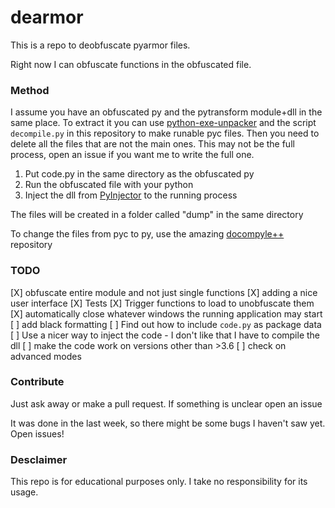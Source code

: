 # dearmor
This is a repo to deobfuscate pyarmor files.

Right now I can obfuscate functions in the obfuscated file.

### Method
I assume you have an obfuscated py and the pytransform module+dll in the same place. To extract it you can use [python-exe-unpacker](https://github.com/countercept/python-exe-unpacker) and the script `decompile.py` in this repository to make runable pyc files. Then you need to delete all the files that are not the main ones. This may not be the full process, open an issue if you want me to write the full one.

1. Put code.py in the same directory as the obfuscated py
1. Run the obfuscated file with your python
1. Inject the dll from [PyInjector](https://github.com/call-042PE/PyInjector) to the running process

The files will be created in a folder called "dump" in the same directory

To change the files from pyc to py, use the amazing [docompyle++](https://github.com/zrax/pycdc) repository

### TODO
[X] obfuscate entire module and not just single functions
[X] adding a nice user interface
[X] Tests
[X] Trigger functions to load to unobfuscate them
[X] automatically close whatever windows the running application may start
[ ] add black formatting
[ ] Find out how to include `code.py` as package data
[ ] Use a nicer way to inject the code - I don't like that I have to compile the dll
[ ] make the code work on versions other than >3.6
[ ] check on advanced modes


### Contribute
Just ask away or make a pull request.
If something is unclear open an issue

It was done in the last week, so there might be some bugs I haven't saw yet. Open issues!

### Desclaimer
This repo is for educational purposes only. I take no responsibility for its usage. 